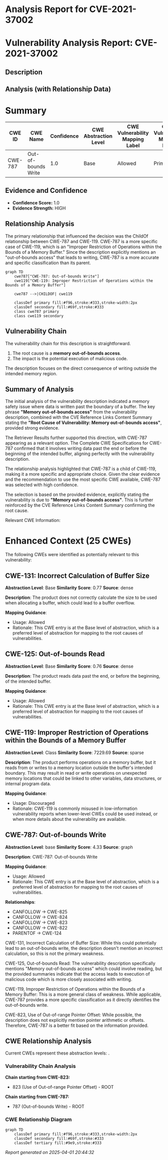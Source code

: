 # Analysis Report for CVE-2021-37002

# Vulnerability Analysis Report: CVE-2021-37002

## Description



## Analysis (with Relationship Data)

# Summary
| CWE ID | CWE Name | Confidence | CWE Abstraction Level | CWE Vulnerability Mapping Label | CWE-Vulnerability Mapping Notes |
|---|---|---|---|---|---|
| CWE-787 | Out-of-bounds Write | 1.0 | Base | Allowed | Primary CWE |

## Evidence and Confidence

*   **Confidence Score:** 1.0
*   **Evidence Strength:** HIGH

## Relationship Analysis
The primary relationship that influenced the decision was the ChildOf relationship between CWE-787 and CWE-119. CWE-787 is a more specific case of CWE-119, which is an "Improper Restriction of Operations within the Bounds of a Memory Buffer." Since the description explicitly mentions an "out-of-bounds access" that leads to writing, CWE-787 is a more accurate and specific classification than its parent.

```mermaid
graph TD
    cwe787["CWE-787: Out-of-bounds Write"]
    cwe119["CWE-119: Improper Restriction of Operations within the Bounds of a Memory Buffer"]
    
    cwe787 -->|CHILDOF| cwe119
    
    classDef primary fill:#f96,stroke:#333,stroke-width:2px
    classDef secondary fill:#69f,stroke:#333
    class cwe787 primary
    class cwe119 secondary
```

## Vulnerability Chain
The vulnerability chain for this description is straightforward.

1.  The root cause is a **memory out-of-bounds access**.
2.  The impact is the potential execution of malicious code.

The description focuses on the direct consequence of writing outside the intended memory region.

## Summary of Analysis
The initial analysis of the vulnerability description indicated a memory safety issue where data is written past the boundary of a buffer. The key phrase **"Memory out-of-bounds access"** from the vulnerability description, combined with the CVE Reference Links Content Summary stating the **"Root Cause of Vulnerability: Memory out-of-bounds access"**, provided strong evidence.

The Retriever Results further supported this direction, with CWE-787 appearing as a relevant option. The Complete CWE Specifications for CWE-787 confirmed that it involves writing data past the end or before the beginning of the intended buffer, aligning perfectly with the vulnerability description.

The relationship analysis highlighted that CWE-787 is a child of CWE-119, making it a more specific and appropriate choice. Given the clear evidence and the recommendation to use the most specific CWE available, CWE-787 was selected with high confidence.

The selection is based on the provided evidence, explicitly stating the vulnerability is due to **"Memory out-of-bounds access"**. This is further reinforced by the CVE Reference Links Content Summary confirming the root cause.

Relevant CWE Information:

# Enhanced Context (25 CWEs)
The following CWEs were identified as potentially relevant to this vulnerability:

## CWE-131: Incorrect Calculation of Buffer Size
**Abstraction Level**: Base
**Similarity Score**: 0.77
**Source**: dense

**Description**:
The product does not correctly calculate the size to be used when allocating a buffer, which could lead to a buffer overflow.

**Mapping Guidance**:
- Usage: Allowed
- Rationale: This CWE entry is at the Base level of abstraction, which is a preferred level of abstraction for mapping to the root causes of vulnerabilities.

## CWE-125: Out-of-bounds Read
**Abstraction Level**: Base
**Similarity Score**: 0.76
**Source**: dense

**Description**:
The product reads data past the end, or before the beginning, of the intended buffer.

**Mapping Guidance**:
- Usage: Allowed
- Rationale: This CWE entry is at the Base level of abstraction, which is a preferred level of abstraction for mapping to the root causes of vulnerabilities.

## CWE-119: Improper Restriction of Operations within the Bounds of a Memory Buffer
**Abstraction Level**: Class
**Similarity Score**: 7229.69
**Source**: sparse

**Description**:
The product performs operations on a memory buffer, but it reads from or writes to a memory location outside the buffer's intended boundary. This may result in read or write operations on unexpected memory locations that could be linked to other variables, data structures, or internal program data.

**Mapping Guidance**:
- Usage: Discouraged
- Rationale: CWE-119 is commonly misused in low-information vulnerability reports when lower-level CWEs could be used instead, or when more details about the vulnerability are available.

## CWE-787: Out-of-bounds Write
**Abstraction Level**: base
**Similarity Score**: 4.33
**Source**: graph

**Description**:
CWE-787: Out-of-bounds Write

**Mapping Guidance**:
- Usage: Allowed
- Rationale: This CWE entry is at the Base level of abstraction, which is a preferred level of abstraction for mapping to the root causes of vulnerabilities.

**Relationships**:
- CANFOLLOW -> CWE-825
- CANFOLLOW -> CWE-824
- CANFOLLOW -> CWE-823
- CANFOLLOW -> CWE-822
- PARENTOF -> CWE-124

CWE-131, Incorrect Calculation of Buffer Size: While this could potentially lead to an out-of-bounds write, the description doesn't mention an incorrect calculation, so this is not the primary weakness.

CWE-125, Out-of-bounds Read: The vulnerability description specifically mentions "Memory out-of-bounds access" which could involve reading, but the provided summaries indicate that the access leads to execution of malicious code which is more closely associated with writing.

CWE-119, Improper Restriction of Operations within the Bounds of a Memory Buffer: This is a more general class of weakness. While applicable, CWE-787 provides a more specific classification as it directly identifies the out-of-bounds write.

CWE-823, Use of Out-of-range Pointer Offset: While possible, the description does not explicitly mention pointer arithmetic or offsets. Therefore, CWE-787 is a better fit based on the information provided.


## CWE Relationship Analysis

Current CWEs represent these abstraction levels: .


### Vulnerability Chain Analysis

**Chain starting from CWE-823:**
- 823 (Use of Out-of-range Pointer Offset) - ROOT


**Chain starting from CWE-787:**
- 787 (Out-of-bounds Write) - ROOT



### CWE Relationship Diagram

```mermaid
graph TD
    classDef primary fill:#f96,stroke:#333,stroke-width:2px
    classDef secondary fill:#69f,stroke:#333
    classDef tertiary fill:#9e9,stroke:#333
```



*Report generated on 2025-04-01 20:44:32*
